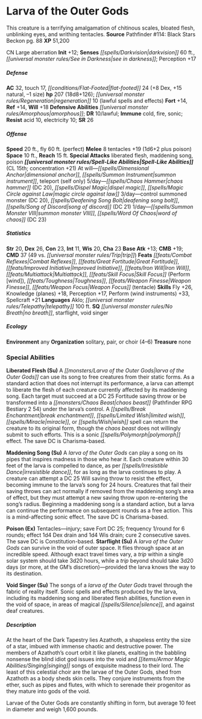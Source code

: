 ﻿---
cssclass: [monsters]
title1: Larva of the Outer Gods
desc_short: This creature is a terrifying amalgamation of chitinous scales, bloated
  flesh, unblinking eyes, and writhing tentacles.
title2: Larva of the Outer Gods
CR: 15
sources:
- name: 'Pathfinder #114: Black Stars Beckon'
  page: 88
  link: http://paizo.com/products/btpy9qcm?Pathfinder-Adventure-Path-114-Black-Stars-Beckon
XP: 51200
alignment: CN
size: Large
type: aberration
initiative:
  bonus: 12
senses:
  darkvision: 60
  see in darkness: true
AC:
  AC: 32
  touch: 17
  flat_footed: 24
  components:
    dex: 8
    natural: 15
    size: -1
HP:
  HP: 207
  long: 18d8+126
  regeneration: 10
  regeneration_weakness: lawful spells and effects
saves:
  fort: 14
  ref: 14
  will: 18
defensive_abilities:
- amorphous
DR:
- amount: 10
  weakness: lawful
immunities:
- cold
- fire
- sonic
resistances:
  acid: 10
  electricity: 10
SR: 26
speeds:
  base: 20
  fly: 60
  fly_maneuverability: perfect
attacks:
  melee:
  - - text: 8 tentacles +19 (1d6+2 plus poison)
      entries:
      - - damage: 1d6+2
        - effect: poison
      count: 8
      attack: tentacles
      bonus:
      - 19
  special:
  - liberated flesh
  - maddening song
  - poison
space: 10
reach: 15
spell_like_abilities:
  entries:
  - name: dimensional anchor
    source: default
    freq: At will
  - name: summon instrument
    source: default
    freq: At will
  - name: teleport
    source: default
    freq: At will
    other: self only
  - name: chaos hammer
    source: default
    freq: 5/day
    DC: 20
  - name: dispel magic
    source: default
    freq: 5/day
  - name: magic circle against law
    source: default
    freq: 5/day
  - name: control summoned monster
    source: default
    freq: 3/day
    DC: 20
  - name: deafening song bolt
    source: default
    freq: 3/day
  - name: song of discord
    source: default
    freq: 3/day
    DC: 21
  - name: summon monster VIII
    source: default
    freq: 1/day
  - name: word of chaos
    source: default
    freq: 1/day
    DC: 23
  sources:
  - name: default
    CL: 15
    concentration: 21
ability_scores:
  STR: 20
  DEX: 26
  CON: 23
  INT: 11
  WIS: 20
  CHA: 23
BAB: 13
CMB: 19
CMD: 37
CMD_other: 49 vs. trip
feats:
- name: Combat Reflexes
- name: Great Fortitude
- name: Improved Initiative
- name: Iron Will
- name: Multiattack
- name: Skill Focus (Perform [wind])
- name: Toughness
- name: Weapon Finesse
- name: Weapon Focus (tentacle)
skills:
  Fly: 26
  Knowledge (planes): 18
  Perception: 17
  Perform (wind instruments): 33
  Spellcraft: 21
languages:
- Aklo
- telepathy 100 ft.
special_qualities:
- no breath
- starflight
- void singer
ecology:
  environment: any
  organization: solitary, pair, or choir (4-6)
  treasure_type: none
special_abilities:
  Liberated Flesh (Su): A larva of the Outer Gods can use its song to free creatures
    from their static forms. As a standard action that does not interrupt its performance,
    a larva can attempt to liberate the flesh of each creature currently affected
    by its maddening song. Each target must succeed at a DC 25 Fortitude saving throw
    or be transformed into a chaos beast (Pathfinder RPG Bestiary 2 54) under the
    larva's control. A break enchantment, limited wish, miracle, or wish spell can
    return the creature to its original form, though the chaos beast does not willingly
    submit to such efforts. This is a sonic polymorph effect. The save DC is Charisma-based.
  Maddening Song (Su): A larva of the Outer Gods can play a song on its pipes that
    inspires madness in those who hear it. Each creature within 30 feet of the larva
    is compelled to dance, as per irresistible dance, for as long as the larva continues
    to play. A creature can attempt a DC 25 Will saving throw to resist the effect,
    becoming immune to the larva's song for 24 hours. Creatures that fail their saving
    throws can act normally if removed from the maddening song's area of effect, but
    they must attempt a new saving throw upon re-entering the song's radius. Beginning
    a maddening song is a standard action, but a larva can continue the performance
    on subsequent rounds as a free action. This is a mind-affecting sonic effect.
    The save DC is Charisma-based.
  Poison (Ex): Tentacles-injury; save Fort DC 25; frequency 1/round for 6 rounds;
    effect 1d4 Dex drain and 1d4 Wis drain; cure 2 consecutive saves. The save DC
    is Constitution-based.
  Starflight (Su): A larva of the Outer Gods can survive in the void of outer space.
    It flies through space at an incredible speed. Although exact travel times vary,
    a trip within a single solar system should take 3d20 hours, while a trip beyond
    should take 3d20 days (or more, at the GM's discretion)-provided the larva knows
    the way to its destination.
  Void Singer (Su): The songs of a larva of the Outer Gods travel through the fabric
    of reality itself. Sonic spells and effects produced by the larva, including its
    maddening song and liberated flesh abilities, function even in the void of space,
    in areas of magical silence, and against deaf creatures.
desc_long: |-
  At the heart of the Dark Tapestry lies Azathoth, a shapeless entity the size of a star, imbued with immense chaotic and destructive power. The members of Azathoth's court orbit it like planets, exalting in the babbling nonsense the blind idiot god issues into the void and singing songs of exquisite madness to their lord. The least of this celestial choir are the larvae of the Outer Gods, shed from Azathoth as a body sheds skin cells. They conjure instruments from the ether, such as pipes and flutes, with which to serenade their progenitor as they mature into gods of the void.

  Larvae of the Outer Gods are constantly shifting in form, but average 10 feet in diameter and weigh 1,600 pounds.

---

# Larva of the Outer Gods
This creature is a terrifying amalgamation of chitinous scales, bloated flesh, unblinking eyes, and writhing tentacles.
**Source** Pathfinder #114: Black Stars Beckon pg. 88
**XP** 51,200

CN Large aberration
**Init** +12; **Senses** _[[spells/Darkvision|darkvision]]_ 60 ft., _[[universal monster rules/See in Darkness|see in darkness]]_; Perception +17

##### Defense

**AC** 32, touch 17, _[[conditions/Flat-Footed|flat-footed]]_ 24 (+8 Dex, +15 natural, –1 size)
**hp** 207 (18d8+126); _[[universal monster rules/Regeneration|regeneration]]_ 10 (lawful spells and effects)
**Fort** +14, **Ref** +14, **Will** +18
**Defensive Abilities** _[[universal monster rules/Amorphous|amorphous]]_; **DR** 10/lawful; **Immune** cold, fire, sonic; **Resist** acid 10, electricity 10; **SR** 26

##### Offense
**Speed** 20 ft., fly 60 ft. (perfect)
**Melee** 8 tentacles +19 (1d6+2 plus poison)
**Space** 10 ft., **Reach** 15 ft.
**Special Attacks** liberated flesh, maddening song, poison
**_[[universal monster rules/Spell-Like Abilities|Spell-Like Abilities]]_** (CL 15th; concentration +21)
At will—_[[spells/Dimensional Anchor|dimensional anchor]]_, _[[spells/Summon Instrument|summon instrument]]_, teleport (self only)
5/day—_[[spells/Chaos Hammer|chaos hammer]]_ (DC 20), _[[spells/Dispel Magic|dispel magic]]_, _[[spells/Magic Circle against Law|magic circle against law]]_
3/day—control summoned monster (DC 20), _[[spells/Deafening Song Bolt|deafening song bolt]]_, _[[spells/Song of Discord|song of discord]]_ (DC 21)
1/day—_[[spells/Summon Monster VIII|summon monster VIII]]_, _[[spells/Word Of Chaos|word of chaos]]_ (DC 23)

##### Statistics
**Str** 20, **Dex** 26, **Con** 23, **Int** 11, **Wis** 20, **Cha** 23
**Base Atk** +13; **CMB** +19; **CMD** 37 (49 vs. _[[universal monster rules/Trip|trip]]_)
**Feats** _[[feats/Combat Reflexes|Combat Reflexes]]_, _[[feats/Great Fortitude|Great Fortitude]]_, _[[feats/Improved Initiative|Improved Initiative]]_, _[[feats/Iron Will|Iron Will]]_, _[[feats/Multiattack|Multiattack]]_, _[[feats/Skill Focus|Skill Focus]]_ (Perform [wind]), _[[feats/Toughness|Toughness]]_, _[[feats/Weapon Finesse|Weapon Finesse]]_, _[[feats/Weapon Focus|Weapon Focus]]_ (tentacle)
**Skills** Fly +26, Knowledge (planes) +18, Perception +17, Perform (wind instruments) +33, Spellcraft +21
**Languages** Aklo; _[[universal monster rules/Telepathy|telepathy]]_ 100 ft.
**SQ** _[[universal monster rules/No Breath|no breath]]_, starflight, void singer

##### Ecology

**Environment** any
**Organization** solitary, pair, or choir (4–6)
**Treasure** none

### Special Abilities

**Liberated Flesh (Su)** A _[[monsters/Larva of the Outer Gods|larva of the Outer Gods]]_ can use its song to free creatures from their static forms. As a standard action that does not interrupt its performance, a larva can attempt to liberate the flesh of each creature currently affected by its maddening song. Each target must succeed at a DC 25 Fortitude saving throw or be transformed into a _[[monsters/Chaos Beast|chaos beast]]_ (Pathfinder RPG Bestiary 2 54) under the larva’s control. A _[[spells/Break Enchantment|break enchantment]]_, _[[spells/Limited Wish|limited wish]]_, _[[spells/Miracle|miracle]]_, or _[[spells/Wish|wish]]_ spell can return the creature to its original form, though the _chaos beast_ does not willingly submit to such efforts. This is a sonic _[[spells/Polymorph|polymorph]]_ effect. The save DC is Charisma-based.

**Maddening Song (Su)** A _larva of the Outer Gods_ can play a song on its pipes that inspires madness in those who hear it. Each creature within 30 feet of the larva is compelled to dance, as per _[[spells/Irresistible Dance|irresistible dance]]_, for as long as the larva continues to play. A creature can attempt a DC 25 Will saving throw to resist the effect, becoming immune to the larva’s song for 24 hours. Creatures that fail their saving throws can act normally if removed from the maddening song’s area of effect, but they must attempt a new saving throw upon re-entering the song’s radius. Beginning a maddening song is a standard action, but a larva can continue the performance on subsequent rounds as a free action. This is a mind-affecting sonic effect. The save DC is Charisma-based.

**Poison (Ex)** Tentacles—injury; save Fort DC 25; frequency 1/round for 6 rounds; effect 1d4 Dex drain and 1d4 Wis drain; cure 2 consecutive saves. The save DC is Constitution-based.
**Starflight (Su)** A _larva of the Outer Gods_ can survive in the void of outer space. It flies through space at an incredible speed. Although exact travel times vary, a _trip_ within a single solar system should take 3d20 hours, while a _trip_ beyond should take 3d20 days (or more, at the GM’s discretion)—provided the larva knows the way to its destination.

**Void Singer (Su)** The songs of a _larva of the Outer Gods_ travel through the fabric of reality itself. Sonic spells and effects produced by the larva, including its maddening song and liberated flesh abilities, function even in the void of space, in areas of magical _[[spells/Silence|silence]]_, and against deaf creatures.

##### Description

At the heart of the Dark Tapestry lies Azathoth, a shapeless entity the size of a star, imbued with immense chaotic and destructive power. The members of Azathoth’s court orbit it like planets, exalting in the babbling nonsense the blind idiot god issues into the void and _[[items/Armor Magic Abilities/Singing|singing]]_ songs of exquisite madness to their lord. The least of this celestial choir are the larvae of the Outer Gods, shed from Azathoth as a body sheds skin cells. They conjure instruments from the ether, such as pipes and flutes, with which to serenade their progenitor as they mature into gods of the void.

Larvae of the Outer Gods are constantly shifting in form, but average 10 feet in diameter and weigh 1,600 pounds.